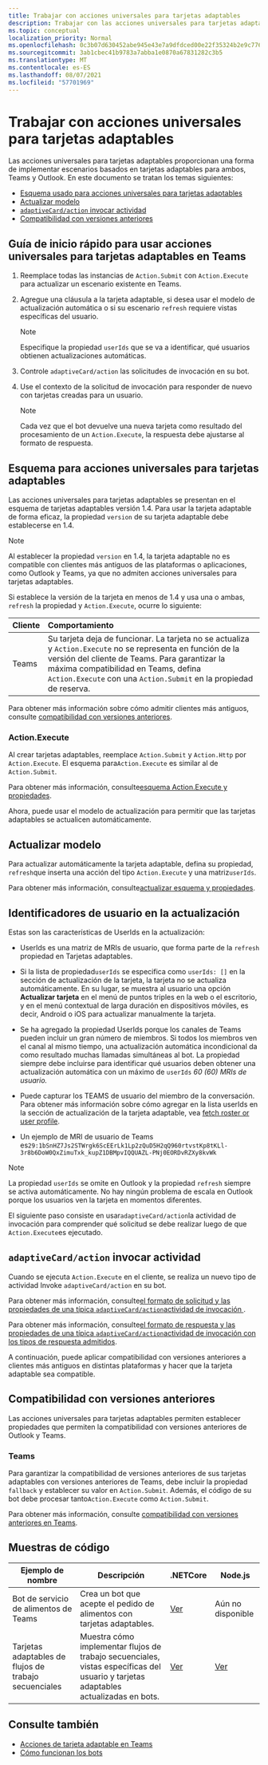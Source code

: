```yaml
---
title: Trabajar con acciones universales para tarjetas adaptables
description: Trabajar con las acciones universales para tarjetas adaptables.
ms.topic: conceptual
localization_priority: Normal
ms.openlocfilehash: 0c3b07d630452abe945e43e7a9dfdced00e22f35324b2e9c7768b6bca5a0d065
ms.sourcegitcommit: 3ab1cbec41b9783a7abba1e0870a67831282c3b5
ms.translationtype: MT
ms.contentlocale: es-ES
ms.lasthandoff: 08/07/2021
ms.locfileid: "57701969"
---
```

# <a name="work-with-universal-actions-for-adaptive-cards"></a>Trabajar con acciones universales para tarjetas adaptables

Las acciones universales para tarjetas adaptables proporcionan una forma de implementar escenarios basados en tarjetas adaptables para ambos, Teams y Outlook. En este documento se tratan los temas siguientes:

* [Esquema usado para acciones universales para tarjetas adaptables](#schema-for-universal-actions-for-adaptive-cards)
* [Actualizar modelo](#refresh-model)
* [`adaptiveCard/action` invocar actividad](#adaptivecardaction-invoke-activity)
* [Compatibilidad con versiones anteriores](#backward-compatibility)

## <a name="quick-start-guide-to-use-universal-actions-for-adaptive-cards-in-teams"></a>Guía de inicio rápido para usar acciones universales para tarjetas adaptables en Teams

1. Reemplace todas las instancias de `Action.Submit` con `Action.Execute` para actualizar un escenario existente en Teams.
2. Agregue una cláusula a la tarjeta adaptable, si desea usar el modelo de actualización automática o si su escenario `refresh` requiere vistas específicas del usuario.

    >[!NOTE]
    > Especifique la propiedad `userIds` que se va a identificar, qué usuarios obtienen actualizaciones automáticas.

3. Controle `adaptiveCard/action` las solicitudes de invocación en su bot.
4. Use el contexto de la solicitud de invocación para responder de nuevo con tarjetas creadas para un usuario.

    > [!NOTE]
    > Cada vez que el bot devuelve una nueva tarjeta como resultado del procesamiento de un `Action.Execute`, la respuesta debe ajustarse al formato de respuesta.

## <a name="schema-for-universal-actions-for-adaptive-cards"></a>Esquema para acciones universales para tarjetas adaptables

Las acciones universales para tarjetas adaptables se presentan en el esquema de tarjetas adaptables versión 1.4. Para usar la tarjeta adaptable de forma eficaz, la propiedad `version` de su tarjeta adaptable debe establecerse en 1.4.

> [!NOTE]
> Al establecer la propiedad `version` en 1.4, la tarjeta adaptable no es compatible con clientes más antiguos de las plataformas o aplicaciones, como Outlook y Teams, ya que no admiten acciones universales para tarjetas adaptables.

Si establece la versión de la tarjeta en menos de 1.4 y usa una o ambas, `refresh` la propiedad y `Action.Execute`, ocurre lo siguiente:

| Cliente | Comportamiento |
| :-- | :-- |
| Teams | Su tarjeta deja de funcionar. La tarjeta no se actualiza y `Action.Execute` no se representa en función de la versión del cliente de Teams. Para garantizar la máxima compatibilidad en Teams, defina `Action.Execute` con una `Action.Submit` en la propiedad de reserva. |

Para obtener más información sobre cómo admitir clientes más antiguos, consulte [compatibilidad con versiones anteriores](#backward-compatibility).

### <a name="actionexecute"></a>Action.Execute

Al crear tarjetas adaptables, reemplace `Action.Submit` y `Action.Http` por `Action.Execute`. El esquema para`Action.Execute` es similar al de `Action.Submit`.

Para obtener más información, consulte[esquema Action.Execute y propiedades](/adaptive-cards/authoring-cards/universal-action-model#actionexecute).

Ahora, puede usar el modelo de actualización para permitir que las tarjetas adaptables se actualicen automáticamente.

## <a name="refresh-model"></a>Actualizar modelo

Para actualizar automáticamente la tarjeta adaptable, defina su propiedad, `refresh`que inserta una acción del tipo `Action.Execute` y una matriz`userIds`.

Para obtener más información, consulte[actualizar esquema y propiedades](/adaptive-cards/authoring-cards/universal-action-model#refresh-mechanism).

## <a name="user-ids-in-refresh"></a>Identificadores de usuario en la actualización

Estas son las características de UserIds en la actualización:

* UserIds es una matriz de MRIs de usuario, que forma parte de la `refresh` propiedad en Tarjetas adaptables.

* Si la lista de propiedad`userIds` se especifica como `userIds: []` en la sección de actualización de la tarjeta, la tarjeta no se actualiza automáticamente. En su lugar, se muestra al usuario una opción **Actualizar tarjeta** en el menú de puntos triples en la web o el escritorio, y en el menú contextual de larga duración en dispositivos móviles, es decir, Android o iOS para actualizar manualmente la tarjeta.

* Se ha agregado la propiedad UserIds porque los canales de Teams pueden incluir un gran número de miembros. Si todos los miembros ven el canal al mismo tiempo, una actualización automática incondicional da como resultado muchas llamadas simultáneas al bot. La propiedad siempre debe incluirse para identificar qué usuarios deben obtener una actualización automática con un máximo de `userIds` *60 (60) MRIs de usuario.*

* Puede capturar los TEAMS de usuario del miembro de la conversación. Para obtener más información sobre cómo agregar en la lista userIds en la sección de actualización de la tarjeta adaptable, vea [fetch roster or user profile](/microsoftteams/platform/bots/how-to/get-teams-context?tabs=dotnet#fetch-the-roster-or-user-profile).

* Un ejemplo de MRI de usuario de Teams es`29:1bSnHZ7Js2STWrgk6ScEErLk1Lp2zQuD5H2qQ960rtvstKp8tKLl-3r8b6DoW0QxZimuTxk_kupZ1DBMpvIQQUAZL-PNj0EORDvRZXy8kvWk`

> [!NOTE]
> La propiedad `userIds` se omite en Outlook y la propiedad `refresh` siempre se activa automáticamente. No hay ningún problema de escala en Outlook porque los usuarios ven la tarjeta en momentos diferentes.

El siguiente paso consiste en usar`adaptiveCard/action`la actividad de invocación para comprender qué solicitud se debe realizar luego de que `Action.Execute`es ejecutado.

## <a name="adaptivecardaction-invoke-activity"></a>`adaptiveCard/action` invocar actividad

Cuando se ejecuta `Action.Execute` en el cliente, se realiza un nuevo tipo de actividad Invoke `adaptiveCard/action` en su bot.

Para obtener más información, consulte[el formato de solicitud y las propiedades de una típica `adaptiveCard/action`actividad de invocación ](/adaptive-cards/authoring-cards/universal-action-model#request-format).

Para obtener más información, consulte[el formato de respuesta y las propiedades de una típica `adaptiveCard/action`actividad de invocación con los tipos de respuesta admitidos](/adaptive-cards/authoring-cards/universal-action-model#response-format).

A continuación, puede aplicar compatibilidad con versiones anteriores a clientes más antiguos en distintas plataformas y hacer que la tarjeta adaptable sea compatible.

## <a name="backward-compatibility"></a>Compatibilidad con versiones anteriores

Las acciones universales para tarjetas adaptables permiten establecer propiedades que permiten la compatibilidad con versiones anteriores de Outlook y Teams.

### <a name="teams"></a>Teams

Para garantizar la compatibilidad de versiones anteriores de sus tarjetas adaptables con versiones anteriores de Teams, debe incluir la propiedad `fallback` y establecer su valor en `Action.Submit`. Además, el código de su bot debe procesar tanto`Action.Execute` como `Action.Submit`.

Para obtener más información, consulte [compatibilidad con versiones anteriores en Teams](/adaptive-cards/authoring-cards/universal-action-model#teams).

## <a name="code-samples"></a>Muestras de código

|Ejemplo de nombre | Descripción | .NETCore | Node.js |
|----------------|-----------------|--------------|--------------|
| Bot de servicio de alimentos de Teams | Crea un bot que acepte el pedido de alimentos con tarjetas adaptables. |[Ver](https://github.com/OfficeDev/Microsoft-Teams-Samples/tree/main/samples/bot-teams-catering/csharp)| Aún no disponible |
| Tarjetas adaptables de flujos de trabajo secuenciales | Muestra cómo implementar flujos de trabajo secuenciales, vistas específicas del usuario y tarjetas adaptables actualizadas en bots. | [Ver](https://github.com/OfficeDev/Microsoft-Teams-Samples/tree/main/samples/bot-sequential-flow-adaptive-cards/csharp) | [Ver](https://github.com/OfficeDev/Microsoft-Teams-Samples/tree/main/samples/bot-sequential-flow-adaptive-cards/nodejs) |

## <a name="see-also"></a>Consulte también

* [Acciones de tarjeta adaptable en Teams](~/task-modules-and-cards/cards/cards-actions.md#adaptive-cards-actions)
* [Cómo funcionan los bots](/azure/bot-service/bot-builder-basics?view=azure-bot-service-4.0&preserve-view=true)
